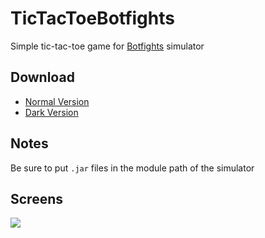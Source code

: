 # TicTacToeBotfights

Simple tic-tac-toe game for [Botfights](https://github.com/evox94/BotFights) simulator

## Download
* [Normal Version](https://github.com/evox94/TicTacToeBotfights/releases/download/v1.0.0/rs.etf.stud.botfights.tictactoe.jar)
* [Dark Version](https://github.com/evox94/TicTacToeBotfights/releases/download/v1.0.0/rs.etf.stud.botfights.tictactoeblack.jar)

## Notes
Be sure to put <code>.jar</code> files in the module path of the simulator

## Screens

<img src="https://media.giphy.com/media/l4EpcnBy9s5arS1wY/giphy.gif"/>
